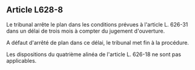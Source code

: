 Article L628-8
----
Le tribunal arrête le plan dans les conditions prévues à l'article L. 626-31
dans un délai de trois mois à compter du jugement d'ouverture.

A défaut d'arrêté de plan dans ce délai, le tribunal met fin à la procédure.

Les dispositions du quatrième alinéa de l'article L. 626-18 ne sont pas
applicables.
